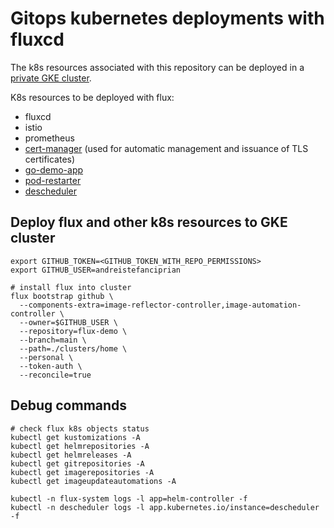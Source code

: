 
# Gitops kubernetes deployments with fluxcd

The k8s resources associated with this repository can be deployed in a [private GKE cluster](https://github.com/andreistefanciprian/terraform-kubernetes-gke-cluster).

K8s resources to be deployed with flux:
* fluxcd
* istio
* prometheus
* [cert-manager](https://cert-manager.io/docs/installation/helm/) (used for automatic management and issuance of TLS certificates)
* [go-demo-app](https://github.com/andreistefanciprian/go-demo-app)
* [pod-restarter](https://github.com/andreistefanciprian/pod-restarter-go)
* [descheduler](https://github.com/kubernetes-sigs/descheduler)

## Deploy flux and other k8s resources to GKE cluster

```
export GITHUB_TOKEN=<GITHUB_TOKEN_WITH_REPO_PERMISSIONS>
export GITHUB_USER=andreistefanciprian

# install flux into cluster
flux bootstrap github \
  --components-extra=image-reflector-controller,image-automation-controller \
  --owner=$GITHUB_USER \
  --repository=flux-demo \
  --branch=main \
  --path=./clusters/home \
  --personal \
  --token-auth \
  --reconcile=true
```

## Debug commands

```
# check flux k8s objects status
kubectl get kustomizations -A
kubectl get helmrepositories -A
kubectl get helmreleases -A
kubectl get gitrepositories -A
kubectl get imagerepositories -A
kubectl get imageupdateautomations -A

kubectl -n flux-system logs -l app=helm-controller -f
kubectl -n descheduler logs -l app.kubernetes.io/instance=descheduler -f
```
